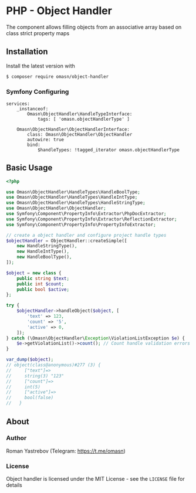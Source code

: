# PHP - Object Handler

The component allows filling objects from an associative array
based on class strict property maps

## Installation

Install the latest version with

```bash
$ composer require omasn/object-handler
```

### Symfony Configuring

```
services:
    _instanceof:
        Omasn\ObjectHandler\HandleTypeInterface:
            tags: [ 'omasn.objectHandlerType' ]

    Omasn\ObjectHandler\ObjectHandlerInterface:
        class: Omasn\ObjectHandler\ObjectHandler
        autowire: true
        bind:
            $handleTypes: !tagged_iterator omasn.objectHandlerType
```

## Basic Usage

```php
<?php

use Omasn\ObjectHandler\HandleTypes\HandleBoolType;
use Omasn\ObjectHandler\HandleTypes\HandleIntType;
use Omasn\ObjectHandler\HandleTypes\HandleStringType;
use Omasn\ObjectHandler\ObjectHandler;
use Symfony\Component\PropertyInfo\Extractor\PhpDocExtractor;
use Symfony\Component\PropertyInfo\Extractor\ReflectionExtractor;
use Symfony\Component\PropertyInfo\PropertyInfoExtractor;

// create a object handler and configure project handle types
$objectHandler = ObjectHandler::createSimple([
    new HandleStringType(),
    new HandleIntType(),
    new HandleBoolType(),
]);

$object = new class {
    public string $text;
    public int $count;
    public bool $active;
};

try {
    $objectHandler->handleObject($object, [
        'text' => 123,
        'count' => '5',
        'active' => 0,
    ]);
} catch (\Omasn\ObjectHandler\Exception\ViolationListException $e) {
    $e->getViolationList()->count(); // Count handle validation errors
}

var_dump($object);
// object(class@anonymous)#277 (3) {
//     ["text"]=>
//     string(3) "123"
//     ["count"]=>
//     int(5)
//     ["active"]=>
//     bool(false)
//   }
```

## About

### Author

Roman Yastrebov (Telegram: <https://t.me/omasn>)

### License

Object handler is licensed under the MIT License - see the `LICENSE` file for details
